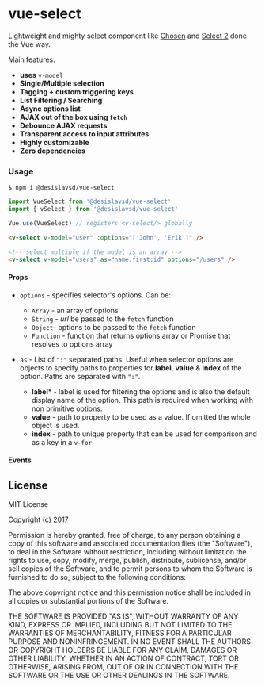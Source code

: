 # vue-select

Lightweight and mighty select component like [Chosen](https://harvesthq.github.io/chosen/) and [Select 2](https://select2.org/) done the Vue way.

Main features: 

- **uses** `v-model`
- **Single/Multiple selection**
- **Tagging + custom triggering keys**
- **List Filtering / Searching**
- **Async options list**
- **AJAX out of the box using `fetch`**
- **Debounce AJAX requests**
- **Transparent access to input attributes**
- **Highly customizable**
- **Zero dependencies**

### Usage

```shell
$ npm i @desislavsd/vue-select
```

```javascript
import VueSelect from '@desislavsd/vue-select'
import { vSelect } from '@desislavsd/vue-select'

Vue.use(VueSelect) // registers <v-select/> globally
```

```html
<v-select v-model="user" :options="['John', 'Erik']" />

<!-- select multiple if the model is an array -->
<v-select v-model="users" as="name.first:id" options="/users" />
```

#### Props

- `options` - specifies selector's options. Can be:
  - `Array` - an array of options
  - `String` - *url* be passed to the `fetch` function
  - `Object`- options to be passed to the `fetch` function
  - `Function` - function that returns options array or Promise that resolves to options array

- `as` - List of  `":"` separated paths. Useful when selector options are objects to specify paths to properties for **label**, **value** & **index** of the option. Paths are separated with `":"`.
  - **label*** - label is used for filtering the options and is also the default display name of the option. This path is required when working with non primitive options.
  - **value** - path to property to be used as a value. If omitted the whole object is used.
  - **index** - path to unique property that can be used for comparison and as a key in a `v-for`

#### Events



## License

MIT License

Copyright (c) 2017

Permission is hereby granted, free of charge, to any person obtaining a copy of this software and associated documentation files (the "Software"), to deal in the Software without restriction, including without limitation the rights to use, copy, modify, merge, publish, distribute, sublicense, and/or sell copies of the Software, and to permit persons to whom the Software is furnished to do so, subject to the following conditions:

The above copyright notice and this permission notice shall be included in all copies or substantial portions of the Software.

THE SOFTWARE IS PROVIDED "AS IS", WITHOUT WARRANTY OF ANY KIND, EXPRESS OR IMPLIED, INCLUDING BUT NOT LIMITED TO THE WARRANTIES OF MERCHANTABILITY, FITNESS FOR A PARTICULAR PURPOSE AND NONINFRINGEMENT. IN NO EVENT SHALL THE AUTHORS OR COPYRIGHT HOLDERS BE LIABLE FOR ANY CLAIM, DAMAGES OR OTHER LIABILITY, WHETHER IN AN ACTION OF CONTRACT, TORT OR OTHERWISE, ARISING FROM, OUT OF OR IN CONNECTION WITH THE SOFTWARE OR THE USE OR OTHER DEALINGS IN THE SOFTWARE.